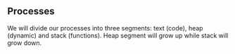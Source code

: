 ## Processes

We will divide our processes into three segments: text (code), heap (dynamic)
and stack (functions). Heap segment will grow up while stack will grow down.

